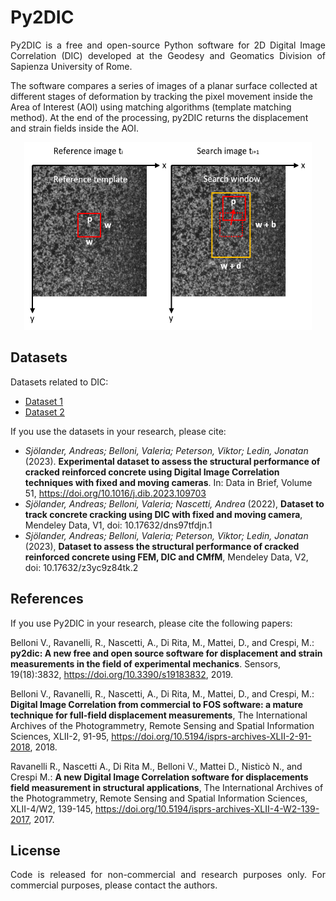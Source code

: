 # Py2DIC

<p align="justify"> 
Py2DIC is a free and open-source Python software for 2D Digital Image Correlation (DIC) developed at the Geodesy and Geomatics Division of Sapienza University of Rome.

The software compares a series of images of a planar surface collected at different stages of deformation by tracking the pixel movement inside the Area of Interest (AOI) using matching algorithms (template matching method). At the end of the processing, py2DIC returns the displacement and strain fields inside the AOI.
<p>
<p align="center">
  <img width="460" height="300" src="https://github.com/Geod-Geom/py2DIC/blob/master/template_matching2.png">
</p>

## Datasets

Datasets related to DIC:

- [Dataset 1](https://data.mendeley.com/datasets/dns97tfdjn/1)
- [Dataset 2](https://data.mendeley.com/datasets/z3yc9z84tk/2)

If you use the datasets in your research, please cite:
- *Sjölander, Andreas; Belloni, Valeria; Peterson, Viktor; Ledin, Jonatan* (2023). **Experimental dataset to assess the structural performance of cracked reinforced concrete using Digital Image Correlation techniques with fixed and moving cameras**. In: Data in Brief, Volume 51, https://doi.org/10.1016/j.dib.2023.109703
- *Sjölander, Andreas; Belloni, Valeria; Nascetti, Andrea* (2022), **Dataset to track concrete cracking using DIC with fixed and moving camera**, Mendeley Data, V1, doi: 10.17632/dns97tfdjn.1
- *Sjölander, Andreas; Belloni, Valeria; Peterson, Viktor; Ledin, Jonatan* (2023), **Dataset to assess the structural performance of cracked reinforced concrete using FEM, DIC and CMfM**, Mendeley Data, V2, doi: 10.17632/z3yc9z84tk.2

## References

<p align="justify"> 
If you use Py2DIC in your research, please cite the following papers:

Belloni V., Ravanelli, R., Nascetti, A., Di Rita, M., Mattei, D., and Crespi, M.: **py2dic: A new free and open source software for displacement and strain measurements in the field of experimental mechanics**. Sensors, 19(18):3832, https://doi.org/10.3390/s19183832, 2019.

Belloni V., Ravanelli, R., Nascetti, A., Di Rita, M., Mattei, D., and Crespi, M.: **Digital Image Correlation from commercial to FOS software: a mature technique for full-field displacement measurements**, The International Archives of the Photogrammetry, Remote Sensing and Spatial Information Sciences, XLII-2, 91-95, 
https://doi.org/10.5194/isprs-archives-XLII-2-91-2018, 2018. 

Ravanelli R., Nascetti A., Di Rita M., Belloni V., Mattei D., Nisticò N., and Crespi M.: **A new Digital Image Correlation software for displacements field measurement in structural applications**, The International Archives of the Photogrammetry, Remote Sensing and Spatial Information Sciences, XLII-4/W2, 139-145,
https://doi.org/10.5194/isprs-archives-XLII-4-W2-139-2017, 2017.
</p>

## License

<p align="justify">
Code is released for non-commercial and research purposes only. For commercial purposes, please contact the authors.
</p>
